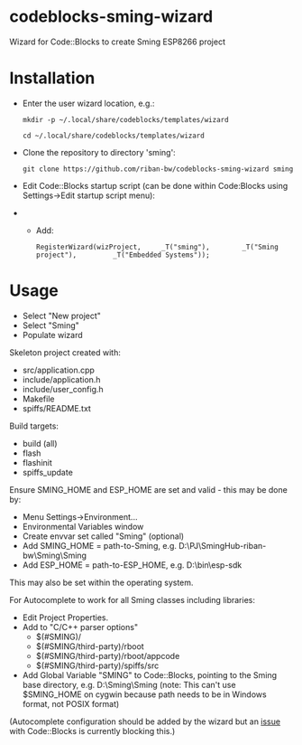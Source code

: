 # codeblocks-sming-wizard
Wizard for Code::Blocks to create Sming ESP8266 project

# Installation

* Enter the user wizard location, e.g.:

	`mkdir -p ~/.local/share/codeblocks/templates/wizard`

    `cd ~/.local/share/codeblocks/templates/wizard`
	
* Clone the repository to directory 'sming':

    `git clone https://github.com/riban-bw/codeblocks-sming-wizard sming`

* Edit Code::Blocks startup script (can be done within Code:Blocks using Settings->Edit startup script menu):

* *	Add:
	
	`RegisterWizard(wizProject,     _T("sming"),        _T("Sming project"),         _T("Embedded Systems"));`

# Usage
	
* Select "New project"
* Select "Sming"
* Populate wizard

Skeleton project created with:

* src/application.cpp
* include/application.h
* include/user_config.h
* Makefile
* spiffs/README.txt

Build targets:

* build (all)
* flash
* flashinit
* spiffs_update

Ensure SMING_HOME and ESP_HOME are set and valid - this may be done by:

* Menu Settings->Environment...
* Environmental Variables window
* Create envvar set called "Sming" (optional)
* Add SMING_HOME = path-to-Sming, e.g. D:\PJ\SmingHub-riban-bw\Sming\Sming
* Add ESP_HOME = path-to-ESP_HOME, e.g. D:\bin\esp-sdk

This may also be set within the operating system.

For Autocomplete to work for all Sming classes including libraries:

* Edit Project Properties.
* Add to "C/C++ parser options"
  - $(#SMING)/
  - $(#SMING/third-party)/rboot
  -	$(#SMING/third-party)/rboot/appcode
  -	$(#SMING/third-party)/spiffs/src
* Add Global Variable "SMING" to Code::Blocks, pointing to the Sming base directory, e.g. D:\Sming\Sming (note: This can't use $SMING_HOME on cygwin because path needs to be in Windows format, not POSIX format)

(Autocomplete configuration should be added by the wizard but an [issue](https://sourceforge.net/p/codeblocks/tickets/584/) with Code::Blocks is currently blocking this.)
